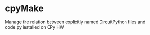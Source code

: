 # cpyMake
Manage the relation between explicitly named CircuitPython  files and code.py installed on CPy HW
